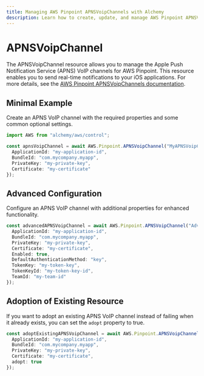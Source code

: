 ```yaml
---
title: Managing AWS Pinpoint APNSVoipChannels with Alchemy
description: Learn how to create, update, and manage AWS Pinpoint APNSVoipChannels using Alchemy Cloud Control.
---
```


# APNSVoipChannel

The APNSVoipChannel resource allows you to manage the Apple Push Notification Service (APNS) VoIP channels for AWS Pinpoint. This resource enables you to send real-time notifications to your iOS applications. For more details, see the [AWS Pinpoint APNSVoipChannels documentation](https://docs.aws.amazon.com/pinpoint/latest/userguide/).

## Minimal Example

Create an APNS VoIP channel with the required properties and some common optional settings.

```ts
import AWS from "alchemy/aws/control";

const apnsVoipChannel = await AWS.Pinpoint.APNSVoipChannel("MyAPNSVoipChannel", {
  ApplicationId: "my-application-id",
  BundleId: "com.mycompany.myapp",
  PrivateKey: "my-private-key",
  Certificate: "my-certificate"
});
```

## Advanced Configuration

Configure an APNS VoIP channel with additional properties for enhanced functionality.

```ts
const advancedAPNSVoipChannel = await AWS.Pinpoint.APNSVoipChannel("AdvancedAPNSVoipChannel", {
  ApplicationId: "my-application-id",
  BundleId: "com.mycompany.myapp",
  PrivateKey: "my-private-key",
  Certificate: "my-certificate",
  Enabled: true,
  DefaultAuthenticationMethod: "key",
  TokenKey: "my-token-key",
  TokenKeyId: "my-token-key-id",
  TeamId: "my-team-id"
});
```

## Adoption of Existing Resource

If you want to adopt an existing APNS VoIP channel instead of failing when it already exists, you can set the `adopt` property to true.

```ts
const adoptExistingAPNSVoipChannel = await AWS.Pinpoint.APNSVoipChannel("ExistingAPNSVoipChannel", {
  ApplicationId: "my-application-id",
  BundleId: "com.mycompany.myapp",
  PrivateKey: "my-private-key",
  Certificate: "my-certificate",
  adopt: true
});
```